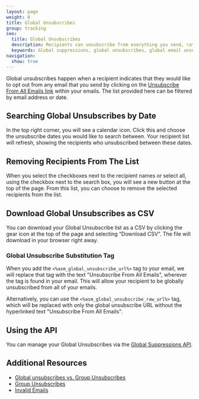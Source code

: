 ```yaml
---
layout: page
weight: 0
title: Global Unsubscribes
group: tracking
seo:
  title: Global Unsubscribes
  description: Recipients can unsubscribe from everything you send, rather than just a single group.
  keywords: Global suppressions, global unsubscribes, global email unsubscribe, global email suppression
navigation:
  show: true
---
```


Global unsubscribes happen when a recipient indicates that they would like to opt out from any email that you send by clicking on the [Unsubscribe From All Emails link](#-Global-Unsubscribe-Substitution-Tags) within your emails. The list provided here can be filtered by email address or date.

## 	Searching Global Unsubscribes by Date
 	
In the top right corner, you will see a calendar icon. Click this and choose the unsubscribe dates you would like to search between. Your recipient list will refresh, showing the recipients who unsubscribed between these dates.

## 	Removing Recipients From The List
 	
When you select the checkboxes next to the recipient names or select all, using the checkbox next to the search box, you will see a new button at the top of the page. From this list, you can choose to remove the selected recipients from the list.

## 	Download Global Unsubscribes as CSV
 	
You can download your Global Unsubscribe list as a CSV by clicking the gear icon at the top of the page and selecting “Download CSV”. The file will download in your browser right away.

 ### 	Global Unsubscribe Substitution Tag
 	

When you add the `<%asm_global_unsubscribe_url%>` tag to your email, we will replace that tag with the text "Unsubscribe From All Emails", wherever the tag is found in your email. This will allow your recipient to be globally unsubscribed from all of your emails.

Alternatively, you can use the `<%asm_global_unsubscribe_raw_url%>` tag, which will be replaced with only the global unsubscribe URL without the hyperlinked text "Unsubscribe From All Emails".

## 	Using the API
 	
You can manage your Global Unsubscribes via the [Global Suppressions API](https://sendgrid.com/docs/API_Reference/Web_API_v3/Suppression_Management/global_suppressions.html).

## 	Additional Resources
 	
- [Global unsubscribes vs. Group Unsubscribes]({{root_url}}/help-support/analytics-and-reporting/subscription-tracking/)
- [Group Unsubscribes]({{root_url}}/help-support/sending-email/group-unsubscribes/)
- [Invalid Emails]({{root_url}}/help-support/sending-email/index-suppressions/)
